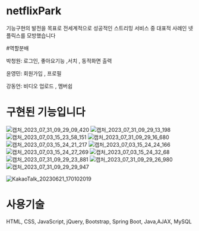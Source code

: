

# netflixPark

기능구현의 발전을 목표로 전세계적으로 성공적인 스트리밍 서비스 중 대표적 사례인 넷플릭스를 모방했습니다

#역할분배

박청원: 로그인, 좋아요기능 ,서치 , 동적화면 출력 

윤영민: 회원가입 , 프로필

강동언: 비디오 업로드 , 멤버쉽 



# 구현된 기능입니다
![캡처_2023_07_31_09_29_09_420](https://github.com/pcw1405/netflixPark/assets/130324807/5591db2a-941a-4ed2-902e-008abc134667)
![캡처_2023_07_31_09_29_13_198](https://github.com/pcw1405/netflixPark/assets/130324807/19a9e7d6-6153-49e5-b272-cb8b798d0308)
![캡처_2023_07_03_15_23_58_151](https://github.com/pcw1405/netflixPark/assets/130324807/8a4139db-fda7-4f79-8f5c-347f9f6ce9e8)
![캡처_2023_07_31_09_29_16_680](https://github.com/pcw1405/netflixPark/assets/130324807/7ac5d87f-2e86-4f11-9f68-c95815b29d84)
![캡처_2023_07_03_15_24_21_217](https://github.com/pcw1405/netflixPark/assets/130324807/8d14e30c-12f9-49b0-91e1-3d43b5943f19)
![캡처_2023_07_03_15_24_24_166](https://github.com/pcw1405/netflixPark/assets/130324807/92af856b-6213-4cb3-830d-c6a53588c3cb)
![캡처_2023_07_03_15_24_27_269](https://github.com/pcw1405/netflixPark/assets/130324807/dc8ccb48-9e98-4a9a-ba89-27b5b6aa0df2)
![캡처_2023_07_03_15_24_32_68](https://github.com/pcw1405/netflixPark/assets/130324807/8cbb62ac-cfc1-4983-a435-cf6d006e3ee7)
![캡처_2023_07_31_09_29_23_881](https://github.com/pcw1405/netflixPark/assets/130324807/d2966d31-50d1-4185-b622-09e6ef26faa5)
![캡처_2023_07_31_09_29_26_980](https://github.com/pcw1405/netflixPark/assets/130324807/734c9757-a401-4c63-8fb4-c7c992af5b31)
![캡처_2023_07_31_09_29_29_947](https://github.com/pcw1405/netflixPark/assets/130324807/4f09dd5b-68b7-4218-9748-1a5b6bc26f0e)










![KakaoTalk_20230621_170102019](https://github.com/pcw1405/netflixPark/assets/130324807/ccc4cdd7-39f1-4421-a2c5-d5112c0c5c6e)


# 사용기술 

HTML, CSS, JavaScript, jQuery, Bootstrap, Spring Boot, Java,AJAX, MySQL
